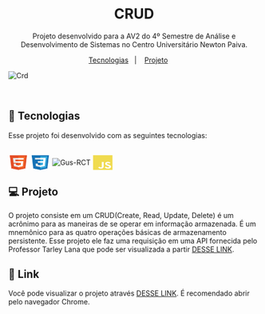<h1 align="center">CRUD</h1>

<p align="center">
Projeto desenvolvido para a AV2 do 4º Semestre de Análise e Desenvolvimento de Sistemas no Centro Universitário Newton Paiva.
</p>


<p align="center">
  <a href="#-tecnologias">Tecnologias</a>&nbsp;&nbsp;&nbsp;|&nbsp;&nbsp;&nbsp;
  <a href="#-projeto">Projeto</a>&nbsp;&nbsp;&nbsp;&nbsp;&nbsp;&nbsp;
</p>

![Crd](https://user-images.githubusercontent.com/84508964/210778040-26bb9b3c-d403-4703-a0d6-fd3da295eb4e.png)


<br>

## 🚀 Tecnologias

Esse projeto foi desenvolvido com as seguintes tecnologias:
<div style="display: inline_block"><br>
  <img align="center" alt="Gus-HTML" height="30" width="40" src="https://raw.githubusercontent.com/devicons/devicon/master/icons/html5/html5-original.svg">
  <img align="center" alt="Gus-CSS" height="30" width="40" src="https://raw.githubusercontent.com/devicons/devicon/master/icons/css3/css3-original.svg">
  <img align="center" alt="Gus-RCT" height="30" width="40" src="https://cdn.jsdelivr.net/gh/devicons/devicon/icons/react/react-original-wordmark.svg" />
  <img align="center" alt="Gus-Js" height="30" width="40" src="https://raw.githubusercontent.com/devicons/devicon/master/icons/javascript/javascript-plain.svg">
</div>

## 💻 Projeto

O projeto consiste em um CRUD(Create, Read, Update, Delete) é um acrônimo para as maneiras de se operar em informação armazenada. É um mnemônico para as quatro operações básicas de armazenamento persistente. Esse projeto ele faz uma requisição em uma API fornecida pelo Professor Tarley Lana que pode ser visualizada a partir [DESSE LINK](https://user-api.tarleylana.repl.co/api-docs/).

## 🔖 Link

Você pode visualizar o projeto através [DESSE LINK](crud-api-av-2.vercel.app). É recomendado abrir pelo navegador Chrome.
